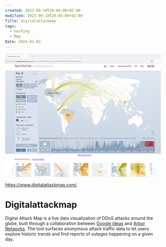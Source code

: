 ```yaml
---
created: 2023-09-18T20:04:06+02:00
modified: 2023-09-18T20:04:08+02:00
Title: digitalattackmap
tags:
  - hacking
  - Map
Date: 2024-02-02
---
```

![](../_asset/Pasted%20image%2020240202102712.png)

https://www.digitalattackmap.com/

# Digitalattackmap

Digital Attack Map is a live data visualization of DDoS attacks around the globe, built through a collaboration between [Google Ideas](http://www.google.com/ideas/) and [Arbor Networks](https://www.arbornetworks.com/). The tool surfaces anonymous attack traffic data to let users explore historic trends and find reports of outages happening on a given day.